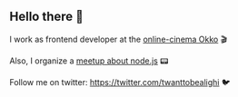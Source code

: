 ## Hello there 👋

I work as frontend developer at the [online-cinema Okko](https://okko.tv) 🎬

Also, I organize a [meetup about node.js](https://nodeschool.io/spb) 📟

Follow me on twitter: https://twitter.com/twanttobealighi 🐦


